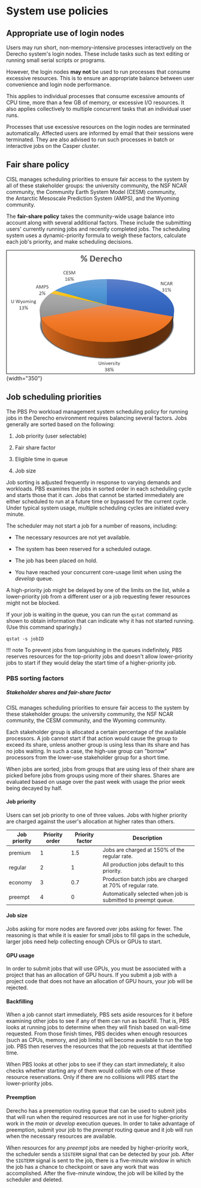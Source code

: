 # System use policies

## Appropriate use of login nodes
Users may run short, non-memory-intensive processes interactively on the
Derecho system's login nodes. These include tasks such as text editing
or running small serial scripts or programs.

However, the login nodes **may not** be used to run processes that
consume excessive resources. This is to ensure an appropriate balance
between user convenience and login node performance.

This applies to individual processes that consume excessive amounts of
CPU time, more than a few GB of memory, or excessive I/O resources. It
also applies collectively to multiple concurrent tasks that an
individual user runs.

Processes that use excessive resources on the login nodes are terminated
automatically. Affected users are informed by email that their sessions
were terminated. They are also advised to run such processes in batch or
interactive jobs on the Casper cluster.

## Fair share policy

CISL manages scheduling priorities to ensure fair access to the system
by all of these stakeholder groups: the university community, the NSF NCAR
community, the Community Earth System Model (CESM) community,
the Antarctic Mesoscale Prediction System (AMPS), and the Wyoming
community.

The **fair-share policy** takes the community-wide usage balance into
account along with several additional factors. These include the
submitting users' currently running jobs and recently completed jobs.
The scheduling system uses a dynamic-priority formula to weigh these
factors, calculate each job's priority, and make scheduling decisions.

![](system-usage-policies/media/image1.png){width="350"}

## Job scheduling priorities

The PBS Pro workload management system scheduling policy for running
jobs in the Derecho environment requires balancing several factors. Jobs
generally are sorted based on the following:

1.  Job priority (user selectable)

2.  Fair share factor

3.  Eligible time in queue

4.  Job size

Job sorting is adjusted frequently in response to varying demands and
workloads. PBS examines the jobs in sorted order in each scheduling
cycle and starts those that it can. Jobs that cannot be started
immediately are either scheduled to run at a future time or bypassed for
the current cycle. Under typical system usage, multiple scheduling
cycles are initiated every minute.

The scheduler may not start a job for a number of reasons, including:

- The necessary resources are not yet available.

- The system has been reserved for a scheduled outage.

- The job has been placed on hold.

- You have reached your concurrent core-usage limit when using the
  *develop* queue.

A high-priority job might be delayed by one of the limits on the list,
while a lower-priority job from a different user or a job requesting
fewer resources might not be blocked.

If your job is waiting in the queue, you can run the `qstat` command
as shown to obtain information that can indicate why it has not started
running. (Use this command sparingly.)
```pre
qstat -s jobID
```
!!! note
    To prevent jobs from languishing in the queues indefinitely,
    PBS reserves resources for the top-priority jobs and doesn't allow
    lower-priority jobs to start if they would delay the start time of a
    higher-priority job.

### PBS sorting factors

##### Stakeholder shares and fair-share factor

CISL manages scheduling priorities to ensure fair access to the system
by these stakeholder groups: the university community, the NSF NCAR
community, the CESM community, and the Wyoming community.

Each stakeholder group is allocated a certain percentage of the
available processors. A job cannot start if that action would cause the
group to exceed its share, unless another group is using less than its
share and has no jobs waiting. In such a case, the high-use group can
"borrow" processors from the lower-use stakeholder group for a short
time.

When jobs are sorted, jobs from groups that are using less of their
share are picked before jobs from groups using more of their shares.
Shares are evaluated based on usage over the past week with usage the
prior week being decayed by half.

#### Job priority

Users can set job priority to one of three values. Jobs with higher
priority are charged against the user's allocation at higher rates than
others.

| **Job priority** | **Priority order** | **Priority factor** | **Description**                                                |
|------------------|--------------------|---------------------|----------------------------------------------------------------|
| premium          | 1                  | 1.5                 | Jobs are charged at 150% of the regular rate.                  |
| regular          | 2                  | 1                   | All production jobs default to this priority.                  |
| economy          | 3                  | 0.7                 | Production batch jobs are charged at 70% of regular rate.      |
| preempt          | 4                  | 0                   | Automatically selected when job is submitted to preempt queue. |

#### Job size

Jobs asking for more nodes are favored over jobs asking for fewer. The
reasoning is that while it is easier for small jobs to fill gaps in the
schedule, larger jobs need help collecting enough CPUs or GPUs to start.

#### GPU usage

In order to submit jobs that will use GPUs, you must be associated with
a project that has an allocation of GPU hours. If you submit a job with
a project code that does not have an allocation of GPU hours, your job
will be rejected.

#### Backfilling

When a job cannot start immediately, PBS sets aside resources for it
before examining other jobs to see if any of them can run as backfill.
That is, PBS looks at running jobs to determine when they will finish
based on wall-time requested. From those finish times, PBS decides when
enough resources (such as CPUs, memory, and job limits) will become
available to run the top job. PBS then reserves the resources that the
job requests at that identified time.

When PBS looks at other jobs to see if they can start immediately, it
also checks whether starting any of them would collide with one of these
resource reservations. Only if there are no collisions will PBS start
the lower-priority jobs.

#### Preemption

Derecho has a preemption routing queue that can be used to submit jobs
that will run when the required resources are not in use for
higher-priority work in the *main* or *develop* execution queues. In
order to take advantage of preemption, submit your job to the *preempt*
routing queue and it job will run when the necessary resources are
available.

When resources for any *preempt* jobs are needed by higher-priority
work, the scheduler sends a `SIGTERM` signal that can be detected by your
job. After the `SIGTERM` signal is sent to the job, there is a five-minute
window in which the job has a chance to checkpoint or save any work that
was accomplished. After the five-minute window, the job will be killed
by the scheduler and deleted.
